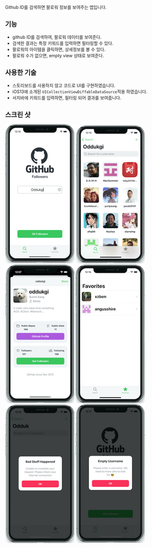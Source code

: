 Github ID를 검색하면 팔로워 정보를 보여주는 앱입니다.

## 기능
- github ID를 검색하여, 팔로워 데이터를 보여준다.
- 검색한 결과는 특정 키워드를 입력하면 필터링할 수 있다.
- 팔로워의 아이템을 클릭하면, 상세정보를 볼 수 있다.
- 팔로워 수가 없으면, empty view 상태로 보여준다.

## 사용한 기술
- 스토리보드를 사용하지 않고 코드로 UI를 구현하였습니다.
- iOS13에 소개된 `UICollectionViewDiffableDataSource`적용 하였습니다.
- 서치바에 키워드를 입력하면, 필터링 되어 결과를 보여줍니다.

##  스크린 샷
<img src = "img/searchVC.jpeg" width = "225">  <img src = "img/FollowerlistVC.jpeg" width = "225">  <img src = "img/UserInfoVC.jpeg" width = "225">  <img src = "img/FavoritesListVC.jpeg" width = "225"> <img src = "img/wrong id.jpeg" width = "225"> <img src = "img/empty id.jpeg" width= "225">


